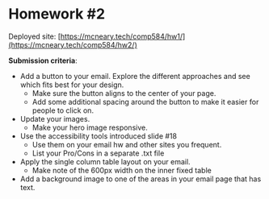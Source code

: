 # Homework #2

Deployed site: [https://mcneary.tech/comp584/hw1/](https://mcneary.tech/comp584/hw2/)

**Submission criteria**:
- Add a button to your email. Explore the different approaches and see which fits best for your design. 
  - Make sure the button aligns to the center of your page.
  - Add some additional spacing around the button to make it easier for people to click on. 
- Update your images.
  - Make your hero image responsive.
- Use the accessibility tools introduced slide #18 
  - Use them on your email hw and other sites you frequent.
  - List your Pro/Cons in a separate .txt file
- Apply the single column table layout on your email.
  - Make note of the 600px width on the inner fixed table
- Add a background image to one of the areas in your email page that has text.